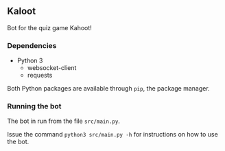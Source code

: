 ## Kaloot

Bot for the quiz game Kahoot!

### Dependencies

  * Python 3
  	* websocket-client
	* requests

Both Python packages are available through ``pip``, the package manager.

### Running the bot

The bot in run from the file ``src/main.py``.

Issue the command ``python3 src/main.py -h`` for instructions on how to use the bot.
